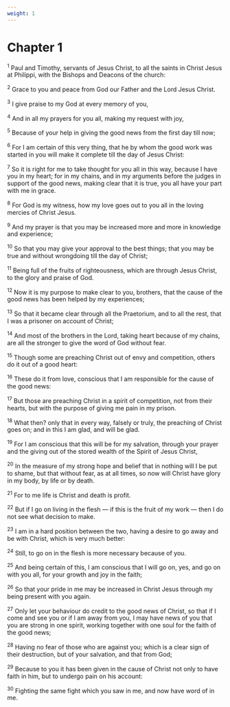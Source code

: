 ```yaml
---
weight: 1
---
```


# Chapter 1

<sup>1</sup> Paul and Timothy, servants of Jesus Christ, to all the saints in Christ Jesus at Philippi, with the Bishops and Deacons of the church: 

<sup>2</sup> Grace to you and peace from God our Father and the Lord Jesus Christ. 

<sup>3</sup> I give praise to my God at every memory of you, 

<sup>4</sup> And in all my prayers for you all, making my request with joy, 

<sup>5</sup> Because of your help in giving the good news from the first day till now; 

<sup>6</sup> For I am certain of this very thing, that he by whom the good work was started in you will make it complete till the day of Jesus Christ: 

<sup>7</sup> So it is right for me to take thought for you all in this way, because I have you in my heart; for in my chains, and in my arguments before the judges in support of the good news, making clear that it is true, you all have your part with me in grace. 

<sup>8</sup> For God is my witness, how my love goes out to you all in the loving mercies of Christ Jesus. 

<sup>9</sup> And my prayer is that you may be increased more and more in knowledge and experience; 

<sup>10</sup> So that you may give your approval to the best things; that you may be true and without wrongdoing till the day of Christ; 

<sup>11</sup> Being full of the fruits of righteousness, which are through Jesus Christ, to the glory and praise of God. 

<sup>12</sup> Now it is my purpose to make clear to you, brothers, that the cause of the good news has been helped by my experiences; 

<sup>13</sup> So that it became clear through all the Praetorium, and to all the rest, that I was a prisoner on account of Christ; 

<sup>14</sup> And most of the brothers in the Lord, taking heart because of my chains, are all the stronger to give the word of God without fear. 

<sup>15</sup> Though some are preaching Christ out of envy and competition, others do it out of a good heart: 

<sup>16</sup> These do it from love, conscious that I am responsible for the cause of the good news: 

<sup>17</sup> But those are preaching Christ in a spirit of competition, not from their hearts, but with the purpose of giving me pain in my prison. 

<sup>18</sup> What then? only that in every way, falsely or truly, the preaching of Christ goes on; and in this I am glad, and will be glad. 

<sup>19</sup> For I am conscious that this will be for my salvation, through your prayer and the giving out of the stored wealth of the Spirit of Jesus Christ, 

<sup>20</sup> In the measure of my strong hope and belief that in nothing will I be put to shame, but that without fear, as at all times, so now will Christ have glory in my body, by life or by death. 

<sup>21</sup> For to me life is Christ and death is profit. 

<sup>22</sup> But if I go on living in the flesh — if this is the fruit of my work — then I do not see what decision to make. 

<sup>23</sup> I am in a hard position between the two, having a desire to go away and be with Christ, which is very much better: 

<sup>24</sup> Still, to go on in the flesh is more necessary because of you. 

<sup>25</sup> And being certain of this, I am conscious that I will go on, yes, and go on with you all, for your growth and joy in the faith; 

<sup>26</sup> So that your pride in me may be increased in Christ Jesus through my being present with you again. 

<sup>27</sup> Only let your behaviour do credit to the good news of Christ, so that if I come and see you or if I am away from you, I may have news of you that you are strong in one spirit, working together with one soul for the faith of the good news; 

<sup>28</sup> Having no fear of those who are against you; which is a clear sign of their destruction, but of your salvation, and that from God; 

<sup>29</sup> Because to you it has been given in the cause of Christ not only to have faith in him, but to undergo pain on his account: 

<sup>30</sup> Fighting the same fight which you saw in me, and now have word of in me. 


